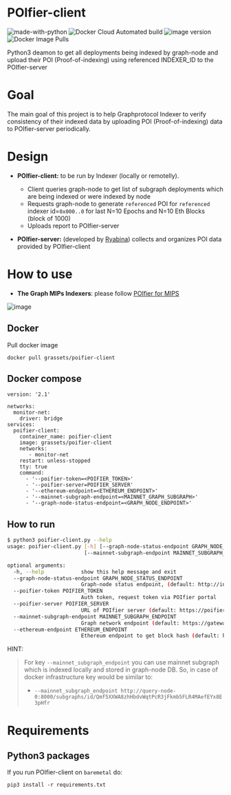 # POIfier-client
![made-with-python](https://img.shields.io/badge/made%20with-Python3-1f425f.svg)
![Docker Cloud Automated build](https://img.shields.io/docker/cloud/automated/grassets/poifier-client?color=green)
![image version](https://img.shields.io/docker/v/grassets/poifier-client?sort=semver)
![Docker Image Pulls](https://img.shields.io/docker/pulls/grassets/poifier-client.svg)

Python3 deamon to get all deployments being indexed by graph-node and upload their POI (Proof-of-indexing) using referenced INDEXER_ID to the POIfier-server

# Goal

The main goal of this project is to help Graphprotocol Indexer to verify consistency of their indexed data by uploading POI (Proof-of-indexing) data to POIfier-server periodically.

# Design

* **POIfier-client:** to be run by Indexer (locally or remotelly).
  * Client queries graph-node to get list of subgraph deployments which are being indexed or were indexed by node
  * Requests graph-node to generate `referenced` POI for `referenced` indexer id=`0x000..0` for last N=10 Epochs and N=10 Eth Blocks (block of 1000)
  * Uploads report to POIfier-server

* **POIfier-server:** (developed by [Ryabina](https://github.com/Ryabina-io)) collects and organizes POI data provided by POIfier-client 


# How to use

 - **The Graph MIPs Indexers**: please follow [POIfier for MIPS](https://github.com/grassets-tech/graphrpotocol-POIfier-client/blob/main/MIPs/poifier-client-mips.md)

![image](https://user-images.githubusercontent.com/82155440/202034773-33b82d22-ef89-485f-a649-c6d3a4b1037c.png)


## Docker

Pull docker image

`docker pull grassets/poifier-client`


## Docker compose

```
version: '2.1'

networks:
  monitor-net:
    driver: bridge
services:
  poifier-client:
    container_name: poifier-client
    image: grassets/poifier-client
    networks:
       - monitor-net
    restart: unless-stopped
    tty: true
    command:
      - '--poifier-token=<POIFIER_TOKEN>'
      - '--poifier-server=POIFIER_SERVER'
      - '--ethereum-endpoint=<ETHEREUM_ENDPOINT>'
      - '--mainnet-subgraph-endpoint=<MAINNET_GRAPH_SUBGRAPH>'
      - '--graph-node-status-endpoint=<GRAPH_NODE_ENDPOINT>'

```

## How to run

```bash
$ python3 poifier-client.py --help
usage: poifier-client.py [-h] [--graph-node-status-endpoint GRAPH_NODE_STATUS_ENDPOINT] --poifier-token POIFIER_TOKEN [--poifier-server POIFIER_SERVER]
                         [--mainnet-subgraph-endpoint MAINNET_SUBGRAPH_ENDPOINT] [--ethereum-endpoint ETHEREUM_ENDPOINT]

optional arguments:
  -h, --help            show this help message and exit
  --graph-node-status-endpoint GRAPH_NODE_STATUS_ENDPOINT
                        Graph-node status endpoint, (default: http://index-node-0:8030/graphql)
  --poifier-token POIFIER_TOKEN
                        Auth token, request token via POIfier portal
  --poifier-server POIFIER_SERVER
                        URL of POIfier server (default: https://poifier.io)
  --mainnet-subgraph-endpoint MAINNET_SUBGRAPH_ENDPOINT
                        Graph network endpoint (default: https://gateway.network.thegraph.com/network)
  --ethereum-endpoint ETHEREUM_ENDPOINT
                        Ethereum endpoint to get block hash (default: https://eth-mainnet.alchemyapi.io/v2/demo)
```

HINT:
> For key `--mainnet_subgraph_endpoint` you can use mainnet subgraph which is indexed locally and stored in graph-node DB.
> So, in case of docker infrastructure key would be similar to:
> * `--mainnet_subgraph_endpoint http://query-node-0:8000/subgraphs/id/Qmf5XXWA8zhHbdvWqtPcR3jFkmb5FLR4MAefEYx8E3pHfr`


# Requirements

## Python3 packages

If you run POIfier-client on `baremetal` do:

```pip3 install -r requirements.txt```
